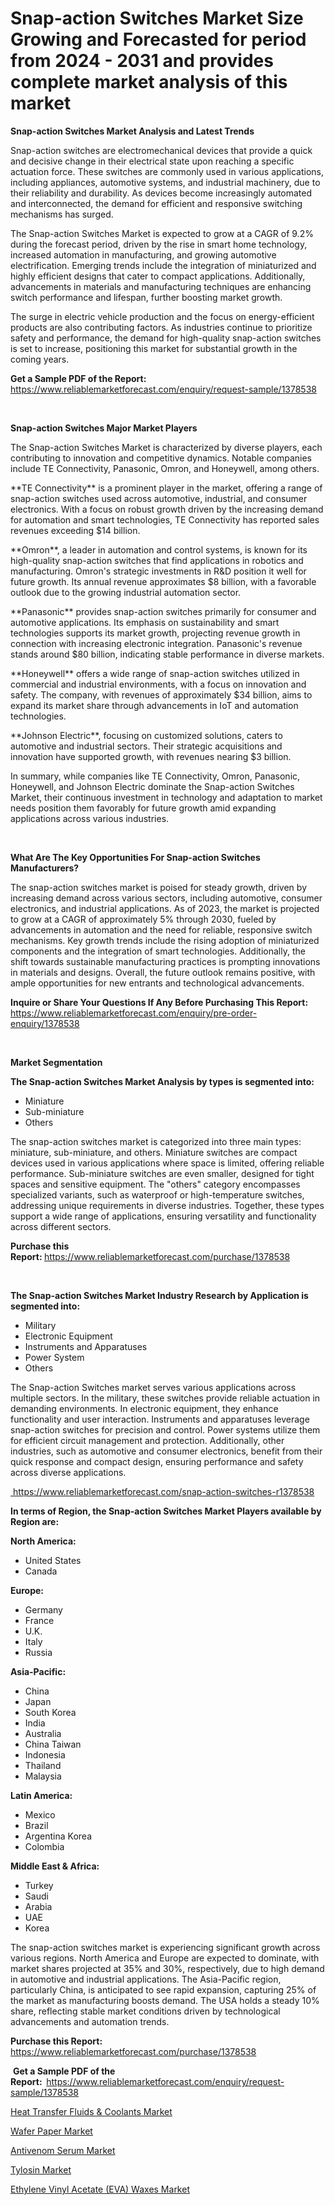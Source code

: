<p><h1>Snap-action Switches Market Size Growing and Forecasted for period from 2024 - 2031 and provides complete market analysis of this market</h1></p><p><strong>Snap-action Switches Market Analysis and Latest Trends</strong></p>
<p><p>Snap-action switches are electromechanical devices that provide a quick and decisive change in their electrical state upon reaching a specific actuation force. These switches are commonly used in various applications, including appliances, automotive systems, and industrial machinery, due to their reliability and durability. As devices become increasingly automated and interconnected, the demand for efficient and responsive switching mechanisms has surged.</p><p>The Snap-action Switches Market is expected to grow at a CAGR of 9.2% during the forecast period, driven by the rise in smart home technology, increased automation in manufacturing, and growing automotive electrification. Emerging trends include the integration of miniaturized and highly efficient designs that cater to compact applications. Additionally, advancements in materials and manufacturing techniques are enhancing switch performance and lifespan, further boosting market growth. </p><p>The surge in electric vehicle production and the focus on energy-efficient products are also contributing factors. As industries continue to prioritize safety and performance, the demand for high-quality snap-action switches is set to increase, positioning this market for substantial growth in the coming years.</p></p>
<p><strong>Get a Sample PDF of the Report:&nbsp;</strong> <a href="https://www.reliablemarketforecast.com/enquiry/request-sample/1378538">https://www.reliablemarketforecast.com/enquiry/request-sample/1378538</a></p>
<p>&nbsp;</p>
<p><strong>Snap-action Switches Major Market Players</strong></p>
<p><p>The Snap-action Switches Market is characterized by diverse players, each contributing to innovation and competitive dynamics. Notable companies include TE Connectivity, Panasonic, Omron, and Honeywell, among others.</p><p>**TE Connectivity** is a prominent player in the market, offering a range of snap-action switches used across automotive, industrial, and consumer electronics. With a focus on robust growth driven by the increasing demand for automation and smart technologies, TE Connectivity has reported sales revenues exceeding $14 billion.</p><p>**Omron**, a leader in automation and control systems, is known for its high-quality snap-action switches that find applications in robotics and manufacturing. Omron's strategic investments in R&D position it well for future growth. Its annual revenue approximates $8 billion, with a favorable outlook due to the growing industrial automation sector.</p><p>**Panasonic** provides snap-action switches primarily for consumer and automotive applications. Its emphasis on sustainability and smart technologies supports its market growth, projecting revenue growth in connection with increasing electronic integration. Panasonic's revenue stands around $80 billion, indicating stable performance in diverse markets.</p><p>**Honeywell** offers a wide range of snap-action switches utilized in commercial and industrial environments, with a focus on innovation and safety. The company, with revenues of approximately $34 billion, aims to expand its market share through advancements in IoT and automation technologies.</p><p>**Johnson Electric**, focusing on customized solutions, caters to automotive and industrial sectors. Their strategic acquisitions and innovation have supported growth, with revenues nearing $3 billion.</p><p>In summary, while companies like TE Connectivity, Omron, Panasonic, Honeywell, and Johnson Electric dominate the Snap-action Switches Market, their continuous investment in technology and adaptation to market needs position them favorably for future growth amid expanding applications across various industries.</p></p>
<p>&nbsp;</p>
<p><strong>What Are The Key Opportunities For Snap-action Switches Manufacturers?</strong></p>
<p><p>The snap-action switches market is poised for steady growth, driven by increasing demand across various sectors, including automotive, consumer electronics, and industrial applications. As of 2023, the market is projected to grow at a CAGR of approximately 5% through 2030, fueled by advancements in automation and the need for reliable, responsive switch mechanisms. Key growth trends include the rising adoption of miniaturized components and the integration of smart technologies. Additionally, the shift towards sustainable manufacturing practices is prompting innovations in materials and designs. Overall, the future outlook remains positive, with ample opportunities for new entrants and technological advancements.</p></p>
<p><strong>Inquire or Share Your Questions If Any Before Purchasing This Report:</strong> <a href="https://www.reliablemarketforecast.com/enquiry/pre-order-enquiry/1378538">https://www.reliablemarketforecast.com/enquiry/pre-order-enquiry/1378538</a></p>
<p>&nbsp;</p>
<p><strong>Market Segmentation</strong></p>
<p><strong>The Snap-action Switches Market Analysis by types is segmented into:</strong></p>
<p><ul><li>Miniature</li><li>Sub-miniature</li><li>Others</li></ul></p>
<p><p>The snap-action switches market is categorized into three main types: miniature, sub-miniature, and others. Miniature switches are compact devices used in various applications where space is limited, offering reliable performance. Sub-miniature switches are even smaller, designed for tight spaces and sensitive equipment. The "others" category encompasses specialized variants, such as waterproof or high-temperature switches, addressing unique requirements in diverse industries. Together, these types support a wide range of applications, ensuring versatility and functionality across different sectors.</p></p>
<p><strong>Purchase this Report:&nbsp;</strong><a href="https://www.reliablemarketforecast.com/purchase/1378538">https://www.reliablemarketforecast.com/purchase/1378538</a></p>
<p>&nbsp;</p>
<p><strong>The Snap-action Switches Market Industry Research by Application is segmented into:</strong></p>
<p><ul><li>Military</li><li>Electronic Equipment</li><li>Instruments and Apparatuses</li><li>Power System</li><li>Others</li></ul></p>
<p><p>The Snap-action Switches market serves various applications across multiple sectors. In the military, these switches provide reliable actuation in demanding environments. In electronic equipment, they enhance functionality and user interaction. Instruments and apparatuses leverage snap-action switches for precision and control. Power systems utilize them for efficient circuit management and protection. Additionally, other industries, such as automotive and consumer electronics, benefit from their quick response and compact design, ensuring performance and safety across diverse applications.</p></p>
<p><a href="https://www.reliablemarketforecast.com/snap-action-switches-r1378538">&nbsp;https://www.reliablemarketforecast.com/snap-action-switches-r1378538</a></p>
<p><strong>In terms of Region, the Snap-action Switches Market Players available by Region are:</strong></p>
<p>
    <p> <strong> North America: </strong>
        <ul>
            <li>United States</li>
            <li>Canada</li>
        </ul>
        </p> 
    <p> <strong> Europe: </strong>
        <ul>
            <li>Germany</li>
            <li>France</li>
            <li>U.K.</li>
            <li>Italy</li>
            <li>Russia</li>
        </ul>
        </p> 
    <p> <strong> Asia-Pacific: </strong>
        <ul>
            <li>China</li>
            <li>Japan</li>
            <li>South Korea</li>
            <li>India</li>
            <li>Australia</li>
            <li>China Taiwan</li>
            <li>Indonesia</li>
            <li>Thailand</li>
            <li>Malaysia</li>
        </ul>
        </p> 
    <p> <strong> Latin America: </strong>
        <ul>
            <li>Mexico</li>
            <li>Brazil</li>
            <li>Argentina Korea</li>
            <li>Colombia</li>
        </ul>
        </p> 
    <p> <strong> Middle East & Africa: </strong>
        <ul>
            <li>Turkey</li>
            <li>Saudi</li>
            <li>Arabia</li>
            <li>UAE</li>
            <li>Korea</li>
        </ul>
    </p>
    </p>
<p><p>The snap-action switches market is experiencing significant growth across various regions. North America and Europe are expected to dominate, with market shares projected at 35% and 30%, respectively, due to high demand in automotive and industrial applications. The Asia-Pacific region, particularly China, is anticipated to see rapid expansion, capturing 25% of the market as manufacturing boosts demand. The USA holds a steady 10% share, reflecting stable market conditions driven by technological advancements and automation trends.</p></p>
<p><strong>Purchase this Report: </strong><a href="https://www.reliablemarketforecast.com/purchase/1378538">https://www.reliablemarketforecast.com/purchase/1378538</a></p>
<p>&nbsp;<strong>Get a Sample PDF of the Report:&nbsp;&nbsp;</strong><a href="https://www.reliablemarketforecast.com/enquiry/request-sample/1378538">https://www.reliablemarketforecast.com/enquiry/request-sample/1378538</a></p>
<p><strong></strong></p>
<p><p><a href="https://issuu.com/reportprime-2/docs/heat-transfer-fluids-coolants-marke_e05a3de0f23e28">Heat Transfer Fluids & Coolants Market</a></p><p><a href="https://www.linkedin.com/pulse/wafer-paper-industry-sector-new-technologies-market-impact-forecasted-hjxsf?trackingId=9p1qP5LJQgmwiFP%2FD%2FikkA%3D%3D">Wafer Paper Market</a></p><p><a href="https://www.linkedin.com/pulse/market-insights-global-antivenom-serum-forecast-innovation-jc1ae?trackingId=v7WoYnphQpKq5sQf9wb0VQ%3D%3D">Antivenom Serum Market</a></p><p><a href="https://www.linkedin.com/pulse/tylosin-market-emerging-trends-future-prospects-period-2kl6e?trackingId=4avPMNmtTKO%2FzLHNmxw0hQ%3D%3D">Tylosin Market</a></p><p><a href="https://issuu.com/reportprime-2/docs/ethylene-vinyl-acetate-eva-waxes-ma_5bffb742d90e81">Ethylene Vinyl Acetate (EVA) Waxes Market</a></p></p>